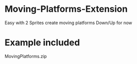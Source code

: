 # Moving-Platforms-Extension
Easy with 2 Sprites create moving platforms Down/Up for now

# Example included
MovingPlatforms.zip

